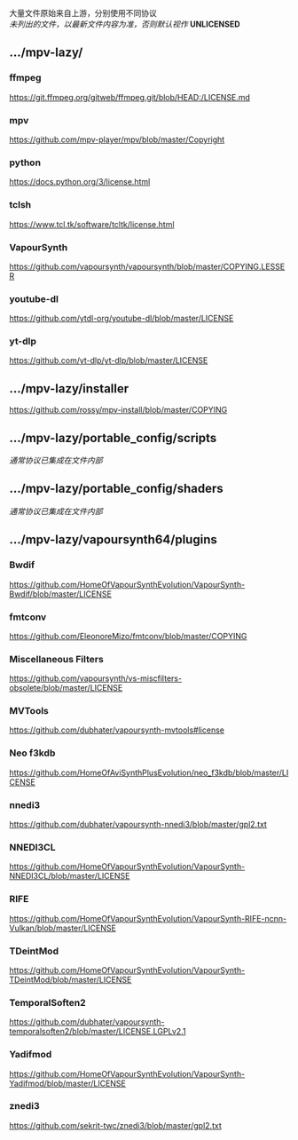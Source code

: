 大量文件原始来自上游，分别使用不同协议  
_未列出的文件，以最新文件内容为准，否则默认视作_ **UNLICENSED**



## .../mpv-lazy/

### ffmpeg
https://git.ffmpeg.org/gitweb/ffmpeg.git/blob/HEAD:/LICENSE.md

### mpv
https://github.com/mpv-player/mpv/blob/master/Copyright

### python
https://docs.python.org/3/license.html

### tclsh
https://www.tcl.tk/software/tcltk/license.html

### VapourSynth
https://github.com/vapoursynth/vapoursynth/blob/master/COPYING.LESSER

### youtube-dl
https://github.com/ytdl-org/youtube-dl/blob/master/LICENSE

### yt-dlp
https://github.com/yt-dlp/yt-dlp/blob/master/LICENSE


## .../mpv-lazy/installer
https://github.com/rossy/mpv-install/blob/master/COPYING


## .../mpv-lazy/portable_config/scripts

_通常协议已集成在文件内部_


## .../mpv-lazy/portable_config/shaders

_通常协议已集成在文件内部_


## .../mpv-lazy/vapoursynth64/plugins

### Bwdif
https://github.com/HomeOfVapourSynthEvolution/VapourSynth-Bwdif/blob/master/LICENSE

### fmtconv
https://github.com/EleonoreMizo/fmtconv/blob/master/COPYING

### Miscellaneous Filters
https://github.com/vapoursynth/vs-miscfilters-obsolete/blob/master/LICENSE

### MVTools
https://github.com/dubhater/vapoursynth-mvtools#license

### Neo f3kdb
https://github.com/HomeOfAviSynthPlusEvolution/neo_f3kdb/blob/master/LICENSE

### nnedi3
https://github.com/dubhater/vapoursynth-nnedi3/blob/master/gpl2.txt

### NNEDI3CL
https://github.com/HomeOfVapourSynthEvolution/VapourSynth-NNEDI3CL/blob/master/LICENSE

### RIFE
https://github.com/HomeOfVapourSynthEvolution/VapourSynth-RIFE-ncnn-Vulkan/blob/master/LICENSE

### TDeintMod
https://github.com/HomeOfVapourSynthEvolution/VapourSynth-TDeintMod/blob/master/LICENSE

### TemporalSoften2
https://github.com/dubhater/vapoursynth-temporalsoften2/blob/master/LICENSE.LGPLv2.1

### Yadifmod
https://github.com/HomeOfVapourSynthEvolution/VapourSynth-Yadifmod/blob/master/LICENSE

### znedi3
https://github.com/sekrit-twc/znedi3/blob/master/gpl2.txt
